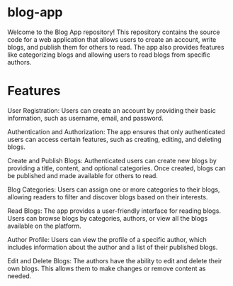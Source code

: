 # blog-app

Welcome to the Blog App repository! This repository contains the source code for a web application that allows users to create an account, write blogs, and publish them for others to read. The app also provides features like categorizing blogs and allowing users to read blogs from specific authors.

# Features
User Registration: Users can create an account by providing their basic information, such as username, email, and password.

Authentication and Authorization: The app ensures that only authenticated users can access certain features, such as creating, editing, and deleting blogs.

Create and Publish Blogs: Authenticated users can create new blogs by providing a title, content, and optional categories. Once created, blogs can be published and made available for others to read.

Blog Categories: Users can assign one or more categories to their blogs, allowing readers to filter and discover blogs based on their interests.

Read Blogs: The app provides a user-friendly interface for reading blogs. Users can browse blogs by categories, authors, or view all the blogs available on the platform.

Author Profile: Users can view the profile of a specific author, which includes information about the author and a list of their published blogs.

Edit and Delete Blogs: The authors have the ability to edit and delete their own blogs. This allows them to make changes or remove content as needed.

